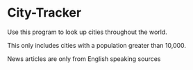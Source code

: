 # City-Tracker
Use this program to look up cities throughout the world.

This only includes cities with a population greater than 10,000.

News articles are only from English speaking sources
